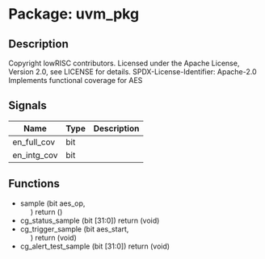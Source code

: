 # Package: uvm_pkg

## Description

Copyright lowRISC contributors.
 Licensed under the Apache License, Version 2.0, see LICENSE for details.
 SPDX-License-Identifier: Apache-2.0
 Implements functional coverage for AES
 

## Signals

| Name        | Type | Description |
| ----------- | ---- | ----------- |
| en_full_cov | bit  |             |
| en_intg_cov | bit  |             |
## Functions
- sample <font id="function_arguments">(bit                                 aes_op,<br><span style="padding-left:20px">)</font> <font id="function_return">return ()</font>
- cg_status_sample <font id="function_arguments">(bit [31:0])</font> <font id="function_return">return (void)</font>
- cg_trigger_sample <font id="function_arguments">(bit aes_start,<br><span style="padding-left:20px">)</font> <font id="function_return">return (void)</font>
- cg_alert_test_sample <font id="function_arguments">(bit [31:0])</font> <font id="function_return">return (void)</font>
